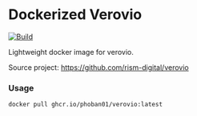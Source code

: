 # Dockerized Verovio

[![Build](https://github.com/phoban01/docker-verovio/actions/workflows/docker.yml/badge.svg)](https://github.com/phoban01/docker-verovio/actions/workflows/docker.yml)

Lightweight docker image for verovio.

Source project: https://github.com/rism-digital/verovio

### Usage

`docker pull ghcr.io/phoban01/verovio:latest`

